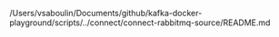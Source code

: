 /Users/vsaboulin/Documents/github/kafka-docker-playground/scripts/../connect/connect-rabbitmq-source/README.md